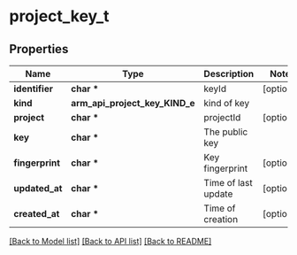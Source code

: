 # project_key_t

## Properties
Name | Type | Description | Notes
------------ | ------------- | ------------- | -------------
**identifier** | **char \*** | keyId | [optional] 
**kind** | **arm_api_project_key_KIND_e** | kind of key | 
**project** | **char \*** | projectId | [optional] 
**key** | **char \*** | The public key | 
**fingerprint** | **char \*** | Key fingerprint | [optional] 
**updated_at** | **char \*** | Time of last update | [optional] 
**created_at** | **char \*** | Time of creation | [optional] 

[[Back to Model list]](../README.md#documentation-for-models) [[Back to API list]](../README.md#documentation-for-api-endpoints) [[Back to README]](../README.md)



